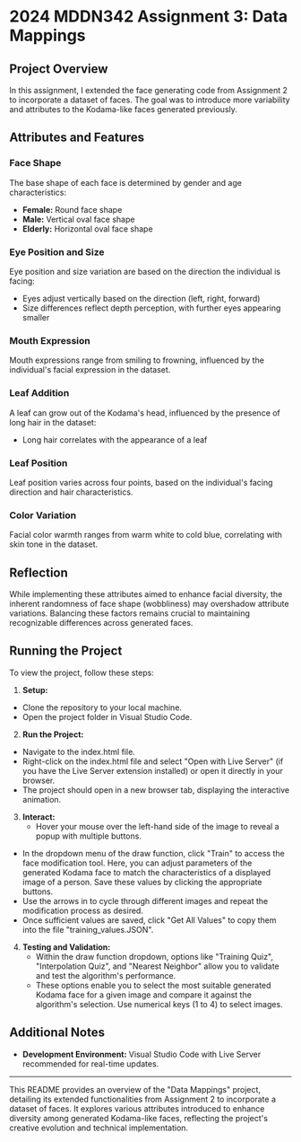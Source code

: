 # 2024 MDDN342 Assignment 3: Data Mappings

## Project Overview

In this assignment, I extended the face generating code from Assignment 2 to incorporate a dataset of faces. The goal was to introduce more variability and attributes to the Kodama-like faces generated previously.

## Attributes and Features

### Face Shape

The base shape of each face is determined by gender and age characteristics:
- **Female:** Round face shape
- **Male:** Vertical oval face shape
- **Elderly:** Horizontal oval face shape

### Eye Position and Size

Eye position and size variation are based on the direction the individual is facing:
- Eyes adjust vertically based on the direction (left, right, forward)
- Size differences reflect depth perception, with further eyes appearing smaller

### Mouth Expression

Mouth expressions range from smiling to frowning, influenced by the individual's facial expression in the dataset.

### Leaf Addition

A leaf can grow out of the Kodama's head, influenced by the presence of long hair in the dataset:
- Long hair correlates with the appearance of a leaf

### Leaf Position

Leaf position varies across four points, based on the individual's facing direction and hair characteristics.

### Color Variation

Facial color warmth ranges from warm white to cold blue, correlating with skin tone in the dataset.

## Reflection

While implementing these attributes aimed to enhance facial diversity, the inherent randomness of face shape (wobbliness) may overshadow attribute variations. Balancing these factors remains crucial to maintaining recognizable differences across generated faces.

## Running the Project

To view the project, follow these steps:

1. **Setup:**
  - Clone the repository to your local machine.
  - Open the project folder in Visual Studio Code.

2. **Run the Project:**
  - Navigate to the index.html file.
  - Right-click on the index.html file and select "Open with Live Server" (if you have the Live Server extension installed) or open it directly in your browser.
  - The project should open in a new browser tab, displaying the interactive animation. 

 3. **Interact:**
     - Hover your mouse over the left-hand side of the image to reveal a popup with multiple buttons.
   - In the dropdown menu of the draw function, click "Train" to access the face modification tool. Here, you can adjust parameters of the generated Kodama face to match the characteristics of a displayed image of a person. Save these values by clicking the appropriate buttons.
   - Use the arrows in to cycle through different images and repeat the modification process as desired.
   - Once sufficient values are saved, click "Get All Values" to copy them into the file "training_values.JSON".

4. **Testing and Validation:**
   - Within the draw function dropdown, options like "Training Quiz", "Interpolation Quiz", and "Nearest Neighbor" allow you to validate and test the algorithm's performance.
   - These options enable you to select the most suitable generated Kodama face for a given image and compare it against the algorithm's selection. Use numerical keys (1 to 4) to select images.

## Additional Notes

- **Development Environment:** Visual Studio Code with Live Server recommended for real-time updates.

---

This README provides an overview of the "Data Mappings" project, detailing its extended functionalities from Assignment 2 to incorporate a dataset of faces. It explores various attributes introduced to enhance diversity among generated Kodama-like faces, reflecting the project's creative evolution and technical implementation.
